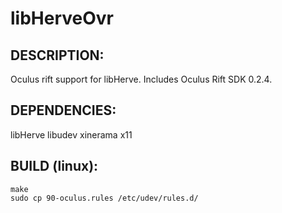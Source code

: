 # libHerveOvr

## DESCRIPTION:
Oculus rift support for libHerve.
Includes Oculus Rift SDK 0.2.4.

## DEPENDENCIES:
libHerve
libudev
xinerama
x11

## BUILD (linux):
```
make
sudo cp 90-oculus.rules /etc/udev/rules.d/
```

